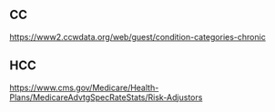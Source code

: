 ## CC 
https://www2.ccwdata.org/web/guest/condition-categories-chronic

## HCC
https://www.cms.gov/Medicare/Health-Plans/MedicareAdvtgSpecRateStats/Risk-Adjustors  
